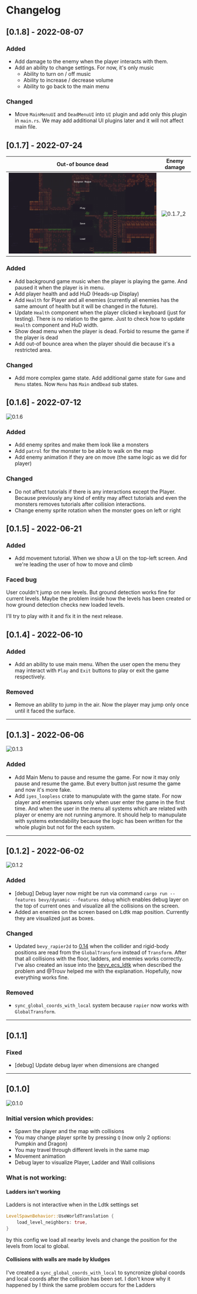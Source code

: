 # Changelog

## [0.1.8] - 2022-08-07
### Added
- Add damage to the enemy when the player interacts with them.
- Add an ability to change settings. For now, it's only
music
  - Ability to turn on / off music
  - Ability to increase / decrease volume
  - Ability to go back to the main menu

### Changed
- Move `MainMenuUI` and `DeadMenuUI` into `UI` plugin and add only this plugin in `main.rs`. We may add
additional UI plugins later and it will not affect main file.

## [0.1.7] - 2022-07-24
| Out-of bounce dead | Enemy damage |
| ------------------ | ------------ |
| ![0.1.7_1](./docs/dungeon_rogue_0_1_7_1.gif) | ![0.1.7_2](./docs/dungeon_rogue_0_1_7_2.gif) |

### Added
- Add background game music when the player is playing the game. And paused it when the player is in menu.
- Add player health and add HuD (Heads-up Display)
- Add `Health` for Player and all enemies (currently all enemies has the same amount of health but it will be 
  changed in the future).
- Update `Health` component when the player clicked `H` keyboard (just for testing). There is no relation to the 
  game. Just to check how to update `Health` component and HuD width. 
- Show dead menu when the player is dead. Forbid to resume the game if the player is dead
- Add out-of bounce area when the player should die because it's a restricted area.

### Changed
- Add more complex game state. Add additional game state for `Game` and `Menu` states. Now `Menu` has `Main` 
  and`Dead` sub states.

## [0.1.6] - 2022-07-12
![0.1.6](./docs/dungeon_rogue_0_1_6.gif)

### Added
- Add enemy sprites and make them look like a monsters
- Add `patrol` for the monster to be able to walk on the map
- Add enemy animation if they are on move (the same logic as we did for player)

### Changed
- Do not affect tutorials if there is any interactions except the Player. Because previously any kind of entity may 
  affect tutorials and even the monsters removes tutorials after collision interactions.
- Change enemy sprite rotation when the monster goes on left or right

## [0.1.5] - 2022-06-21

### Added
- Add movement tutorial. When we show a UI on the top-left screen. And we're leading the user of how to move and climb

### Faced bug
User couldn't jump on new levels. But ground detection
works fine for current levels. Maybe the problem inside
how the levels has been created or how ground detection
checks new loaded levels.

I'll try to play with it and fix it in the next release.

## [0.1.4] - 2022-06-10

### Added
- Add an ability to use main menu. When the user open the menu they may interact with `Play` and `Exit` buttons to play or exit the game respectively.

### Removed
- Remove an ability to jump in the air. Now the player may jump only once until it faced the surface.

---

## [0.1.3] - 2022-06-06
![0.1.3](./docs/dungeon_rogue_0_1_3.gif)

### Added
- Add Main Menu to pause and resume the game. For now it may only pause and resume the game. But every button just resume the game and now it's more fake.
- Add `iyes_loopless` crate to manupulate with the game state. For now player and enemies spawns only when user enter the game in the first time. And when the user in the menu all systems which are related with player or enemy are not running anymore. It should help to manupulate with systems extendability because the logic has been written for the whole plugin but not for the each system.

---

## [0.1.2] - 2022-06-02
![0.1.2](./docs/dungeon_rogue_0_1_2.gif)

### Added
- [debug] Debug layer now might be run via command `cargo run --features bevy/dynamic --features debug` which enables debug layer on the top of current ones and visualize all the collisions on the screen.
- Added an enemies on the screen based on Ldtk map position. Currently they are visualized just as boxes.

### Changed
- Updated `bevy_rapier2d` to [0.14](https://github.com/dimforge/bevy_rapier/pull/181) when the collider and rigid-body positions are read from the `GlobalTransform` instead of `Transform`.
After that all collisions with the floor, ladders, and enemies works correctly. 
I've also created an issue into the [bevy_ecs_ldtk](https://github.com/Trouv/bevy_ecs_ldtk/issues/89) when described the problem and @Trouv helped me with the explanation.
Hopefully, now everything works fine.

### Removed
- `sync_global_coords_with_local` system because `rapier` now works with `GlobalTransform`.

---

## [0.1.1]
### Fixed
- [debug] Update debug layer when dimensions are changed

---

## [0.1.0]
![0.1.0](./docs/dungeon_rogue_0_1_0.gif)

### Initial version which provides:
- Spawn the player and the map with collisions
- You may change player sprite by pressing `Q` (now only 2 options: Pumpkin and Dragon)
- You may travel through different levels in the same map
- Movement animation
- Debug layer to visualize Player, Ladder and Wall collisions

### What is not working:
#### Ladders isn't working
Ladders is not interactive when in the Ldtk settings set
```rust
LevelSpawnBehavior::UseWorldTranslation {
    load_level_neighbors: true,
}
```
by this config we load all nearby levels and change the position for the
levels from local to global.

#### Collisions with walls are made by kludges
I've created a `sync_global_coords_with_local` to syncronize global coords
and local coords after the collision has been set.
I don't know why it happened by I think the same problem occurs for the
Ladders
